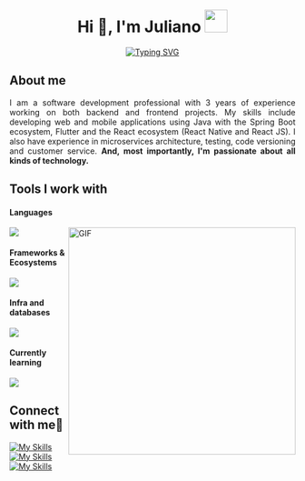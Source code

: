 <h1 align="center">Hi 👋, I'm Juliano <img height="40" src="https://emoji.gg/assets/emoji/7333-parrotdance.gif"></h1>

<p align="center">
<a href="https://git.io/typing-svg"><img src="https://readme-typing-svg.demolab.com?font=Fira+Code&duration=4000&pause=1000&color=000000&center=true&vCenter=true&multiline=true&random=false&width=700&height=40&lines=A+passionate+Java+and+front-end+developer+from+Brazil." alt="Typing SVG" /></a>
</p>

<h2>About me</h2>  
<p align="justify">I am a software development professional with 3 years of experience working on both backend and frontend projects. My skills include developing web and mobile applications using Java with the Spring Boot ecosystem, Flutter and the React ecosystem (React Native and React JS). I also have experience in microservices architecture, testing, code versioning and customer service. <b>And, most importantly, I'm passionate about all kinds of technology.</b></b></p>

<h2>Tools I work with</h2>

<h4>Languages</h4>  
<img src="https://skillicons.dev/icons?i=java,kotlin,cs,python,dart,ts,js" />
<img align="right" width="400" alt="GIF" src="https://github.com/julianoccm/julianoccm/assets/66191563/e35f6624-e123-4732-a9d2-2a2b5c2131ae">

<h4>Frameworks & Ecosystems</h4>  
<img src="https://skillicons.dev/icons?i=spring,flutter,react,angular,dotnet,nodejs" />

<h4>Infra and databases</h4>  
<img src="https://skillicons.dev/icons?i=gcp,aws,docker,mysql,postgresql" />

<h4>Currently learning</h4>  
<img src="https://skillicons.dev/icons?i=ruby,rails" />


<h2>Connect with me🤝</h2> 

[![My Skills](https://skillicons.dev/icons?i=linkedin)](https://www.linkedin.com/in/julianoccmoreira/)
[![My Skills](https://skillicons.dev/icons?i=devto)](https://dev.to/julianoccmoreira)
[![My Skills](https://skillicons.dev/icons?i=stackoverflow)](https://stackoverflow.com/users/17686914/juliano-colere-c-moreira)

